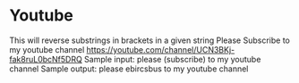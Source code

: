 # Youtube
This will reverse substrings in brackets in a given string
Please Subscribe to my youtube channel https://youtube.com/channel/UCN3BKj-fak8ruL0bcNf5DRQ
Sample input: please (subscribe) to my youtube channel
Sample output: please ebircsbus to my youtube channel
